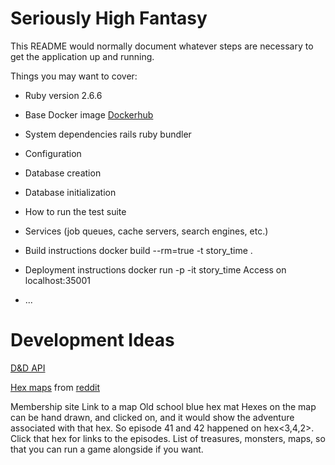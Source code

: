 # Seriously High Fantasy

This README would normally document whatever steps are necessary to get the
application up and running.

Things you may want to cover:

* Ruby version
2.6.6

* Base Docker image
[Dockerhub](https://hub.docker.com/_/ruby/)

* System dependencies
rails
ruby
bundler

* Configuration

* Database creation

* Database initialization

* How to run the test suite

* Services (job queues, cache servers, search engines, etc.)

* Build instructions
docker build --rm=true -t story_time .

* Deployment instructions
docker run -p -it story_time
Access on localhost:35001

* ...

# Development Ideas
[D&D API](http://dnd5eapi.co)

[Hex maps](https://www.dropbox.com/sh/66pz87ryagpg2dx/AABB645dkeHsQiEr1iASW-7wa?dl=0) from [reddit](https://www.reddit.com/r/DnDBehindTheScreen/comments/2z1q4x/hex_map_templates_based_on_5e_dmg_with/)

Membership site
Link to a map
Old school blue hex mat
Hexes on the map can be hand drawn, and clicked on, and it would show the adventure associated with that hex. So episode 41 and 42 happened on hex<3,4,2>. Click that hex for links to the episodes.
List of treasures, monsters, maps, so that you can run a game alongside if you want.

